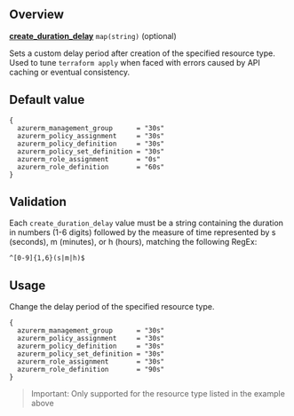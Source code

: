 <!-- markdownlint-disable first-line-h1 -->
## Overview

[**create_duration_delay**](#overview) `map(string)` (optional)

Sets a custom delay period after creation of the specified resource type. Used to tune `terraform apply` when faced with errors caused by API caching or eventual consistency.

## Default value

```hcl
{
  azurerm_management_group      = "30s"
  azurerm_policy_assignment     = "30s"
  azurerm_policy_definition     = "30s"
  azurerm_policy_set_definition = "30s"
  azurerm_role_assignment       = "0s"
  azurerm_role_definition       = "60s"
}
```

## Validation

Each `create_duration_delay` value must be a string containing the duration in numbers (1-6 digits) followed by the measure of time represented by s (seconds), m (minutes), or h (hours), matching the following RegEx:

`^[0-9]{1,6}(s|m|h)$`

## Usage

Change the delay period of the specified resource type.

```hcl
{
  azurerm_management_group      = "30s"
  azurerm_policy_assignment     = "30s"
  azurerm_policy_definition     = "30s"
  azurerm_policy_set_definition = "30s"
  azurerm_role_assignment       = "30s"
  azurerm_role_definition       = "90s"
}
```

> Important: Only supported for the resource type listed in the example above

[//]: # "************************"
[//]: # "INSERT LINK LABELS BELOW"
[//]: # "************************"

[this_page]: # "Link for the current page."
